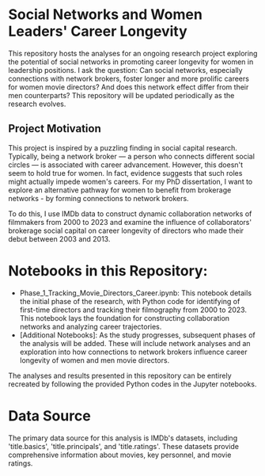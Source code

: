 # Social Networks and Women Leaders' Career Longevity

This repository hosts the analyses for an ongoing research project exploring the potential of social networks in promoting career longevity for women in leadership positions. I ask the question: Can social networks, especially connections with network brokers, foster longer and more prolific careers for women movie directors? And does this network effect differ from their men counterparts? This repository will be updated periodically as the research evolves.

## Project Motivation

This project is inspired by a puzzling finding in social capital research. Typically, being a network broker — a person who connects different social circles — is associated with career advancement. However, this doesn't seem to hold true for women. In fact, evidence suggests that such roles might actually impede women's careers. For my PhD dissertation, I want to explore an alternative pathway for women to benefit from brokerage networks - by forming connections to network brokers. 

To do this, I use IMDb data to construct dynamic collaboration networks of filmmakers from 2000 to 2023 and examine the influence of collaborators' brokerage social capital on career longevity of directors who made their debut between 2003 and 2013.

# Notebooks in this Repository:

- Phase_1_Tracking_Movie_Directors_Career.ipynb: This notebook details the initial phase of the research, with Python code for identifying of first-time directors and tracking their filmography from 2000 to 2023. This notebook lays the foundation for constructing collaboration networks and analyzing career trajectories.
- [Additional Notebooks]: As the study progresses, subsequent phases of the analysis will be added. These will include network analyses and an exploration into how connections to network brokers influence career longevity of women and men movie directors. 

The analyses and results presented in this repository can be entirely recreated by following the provided Python codes in the Jupyter notebooks. 

# Data Source

The primary data source for this analysis is IMDb's datasets, including 'title.basics', 'title.principals', and 'title.ratings'. These datasets provide comprehensive information about movies, key personnel, and movie ratings.
 
